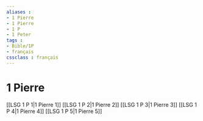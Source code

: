 ```yaml
---
aliases : 
- 1 Pierre
- 1 Pierre
- 1 P
- 1 Peter
tags : 
- Bible/1P
- français
cssclass : français
---
```


# 1 Pierre

[[LSG 1 P 1|1 Pierre 1]]
[[LSG 1 P 2|1 Pierre 2]]
[[LSG 1 P 3|1 Pierre 3]]
[[LSG 1 P 4|1 Pierre 4]]
[[LSG 1 P 5|1 Pierre 5]]
